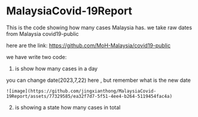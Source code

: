 # MalaysiaCovid-19Report

This is the code showing how many cases Malaysia has. we take raw dates from Malaysia covid19-public

here are the link: https://github.com/MoH-Malaysia/covid19-public

we have write two code:

1. is show how many cases in a day

you can change date(2023,7,22) here , but remember what is the new date 

    ![image](https://github.com/jingxianthong/MalaysiaCovid-19Report/assets/77329585/ea32f7d7-5f51-4ee4-b264-5119454fac4a)


2. is showing a state how many cases in total

